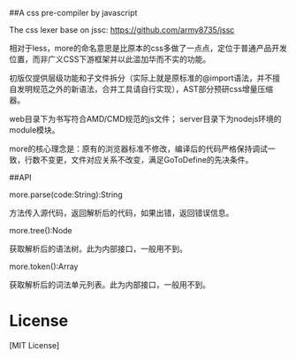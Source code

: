 ##A css pre-compiler by javascript

The css lexer base on jssc: https://github.com/army8735/jssc

相对于less，more的命名意思是比原本的css多做了一点点，定位于普通产品开发位置，而非广义CSS下游框架并以此滥加华而不实的功能。

初版仅提供层级功能和子文件拆分（实际上就是原标准的@import语法，并不擅自发明规范之外的新语法，合并工具请自行实现），AST部分预研css增量压缩器。

web目录下为书写符合AMD/CMD规范的js文件；
server目录下为nodejs环境的module模块。

more的核心理念是：原有的浏览器标准不修改，编译后的代码严格保持调试一致，行数不变更，文件对应关系不改变，满足GoToDefine的先决条件。

##API

more.parse(code:String):String

方法传入源代码，返回解析后的代码，如果出错，返回错误信息。

more.tree():Node

获取解析后的语法树。此为内部接口，一般用不到。

more.token():Array<Token>

获取解析后的词法单元列表。此为内部接口，一般用不到。

# License

[MIT License]